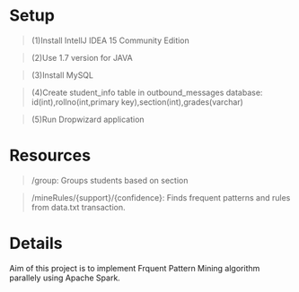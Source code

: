 Setup
====

>(1)Install IntellJ IDEA 15 Community Edition

>(2)Use 1.7 version for JAVA

>(3)Install MySQL 

>(4)Create student_info table in outbound_messages database: id(int),rollno(int,primary key),section(int),grades(varchar)

>(5)Run Dropwizard application

Resources
====

>/group: Groups students based on section

>/mineRules/{support}/{confidence}: Finds frequent patterns and rules from data.txt transaction. 

Details
====
Aim of this project is to implement Frquent Pattern Mining algorithm parallely using Apache Spark. 
